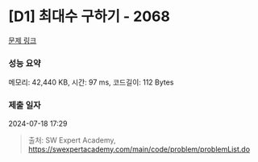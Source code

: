 # [D1] 최대수 구하기 - 2068 

[문제 링크](https://swexpertacademy.com/main/code/problem/problemDetail.do?contestProbId=AV5QQhbqA4QDFAUq) 

### 성능 요약

메모리: 42,440 KB, 시간: 97 ms, 코드길이: 112 Bytes

### 제출 일자

2024-07-18 17:29



> 출처: SW Expert Academy, https://swexpertacademy.com/main/code/problem/problemList.do